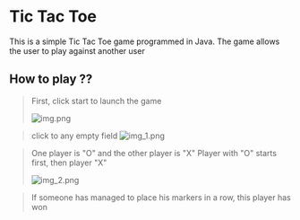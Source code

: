 # Tic Tac Toe

This is a simple Tic Tac Toe game programmed in Java. The game allows the 
user to play against another user

## How to play ??

> First, click start to launch the game
> 
>![img.png](img.png)

> click to any empty field
> ![img_1.png](img_1.png)

> One player is "O" and the other player is "X"
> Player with "O" starts first, then player "X"
> 
> ![img_2.png](img_2.png)

> If someone has managed to place his markers in a row, this player has won
> 